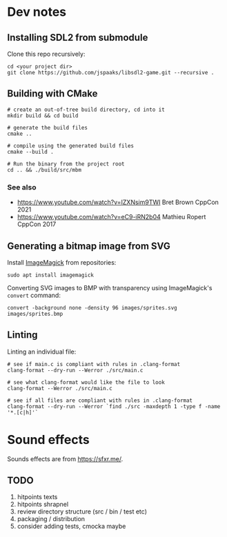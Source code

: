 # Dev notes

## Installing SDL2 from submodule

Clone this repo recursively:

```shell
cd <your project dir>
git clone https://github.com/jspaaks/libsdl2-game.git --recursive .
```

## Building with CMake

```shell
# create an out-of-tree build directory, cd into it
mkdir build && cd build

# generate the build files
cmake ..

# compile using the generated build files
cmake --build .

# Run the binary from the project root
cd .. && ./build/src/mbm
```

### See also

- https://www.youtube.com/watch?v=IZXNsim9TWI Bret Brown CppCon 2021
- https://www.youtube.com/watch?v=eC9-iRN2b04 Mathieu Ropert CppCon 2017

## Generating a bitmap image from SVG

Install [ImageMagick](https://github.com/imagemagick/imagemagick) from repositories:

```shell
sudo apt install imagemagick
```

Converting SVG images to BMP with transparency using ImageMagick's `convert` command:

```shell
convert -background none -density 96 images/sprites.svg images/sprites.bmp
```

## Linting

Linting an individual file:

```shell
# see if main.c is compliant with rules in .clang-format
clang-format --dry-run --Werror ./src/main.c

# see what clang-format would like the file to look
clang-format --Werror ./src/main.c

# see if all files are compliant with rules in .clang-format
clang-format --dry-run --Werror `find ./src -maxdepth 1 -type f -name '*.[c|h]'`
```

# Sound effects

Sounds effects are from https://sfxr.me/.

## TODO

1. hitpoints texts
1. hitpoints shrapnel
1. review directory structure (src / bin / test etc)
1. packaging / distribution
1. consider adding tests, cmocka maybe
